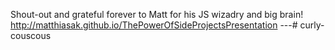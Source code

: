 Shout-out and grateful forever to Matt for his JS wizadry and big brain! http://matthiasak.github.io/ThePowerOfSideProjectsPresentation
---# curly-couscous
